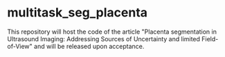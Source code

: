 # multitask_seg_placenta

This repository will host the code of the article "Placenta segmentation in Ultrasound Imaging: Addressing Sources of Uncertainty and limited Field-of-View" and will be released upon acceptance.
